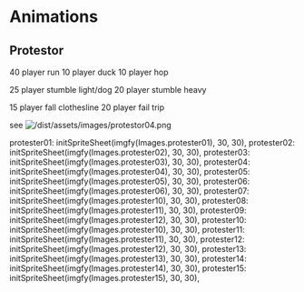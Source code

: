 # Animations

## Protestor

40 player run
10 player duck
10 player hop

25 player stumble light/dog 
20 player stumble heavy

15 player fall clothesline
20 player fail trip

see ![/dist/assets/images/protestor04.png](https://github.com/AndrewGroupofCompanies/TOJam9/blob/master/dist/assets/images/protestor04.png?raw=true)


protester01: initSpriteSheet(imgfy(Images.protester01), 30, 30),
protester02: initSpriteSheet(imgfy(Images.protester02), 30, 30),
protester03: initSpriteSheet(imgfy(Images.protester03), 30, 30),
protester04: initSpriteSheet(imgfy(Images.protester04), 30, 30),
protester05: initSpriteSheet(imgfy(Images.protester05), 30, 30),
protester06: initSpriteSheet(imgfy(Images.protester06), 30, 30),
protester07: initSpriteSheet(imgfy(Images.protester10), 30, 30),
protester08: initSpriteSheet(imgfy(Images.protester11), 30, 30),
protester09: initSpriteSheet(imgfy(Images.protester12), 30, 30),
protester10: initSpriteSheet(imgfy(Images.protester10), 30, 30),
protester11: initSpriteSheet(imgfy(Images.protester11), 30, 30),
protester12: initSpriteSheet(imgfy(Images.protester12), 30, 30),
protester13: initSpriteSheet(imgfy(Images.protester13), 30, 30),
protester14: initSpriteSheet(imgfy(Images.protester14), 30, 30),
protester15: initSpriteSheet(imgfy(Images.protester15), 30, 30),
